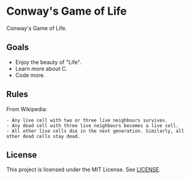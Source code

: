 # Conway's Game of Life
Conway's Game of Life.

## Goals

- Enjoy the beauty of "Life".
- Learn more about C.
- Code more.

## Rules

From Wikipedia:

    - Any live cell with two or three live neighbours survives.
    - Any dead cell with three live neighbours becomes a live cell.
    - All other live cells die in the next generation. Similarly, all other dead cells stay dead.

## License
This project is licensed under the MIT License. See [LICENSE](LICENSE).
